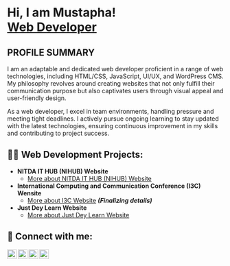 <h1>Hi, I am Mustapha! <br/><a href="">Web Developer</a></h1>

<h2>PROFILE SUMMARY</h2>
<p >I am an adaptable and dedicated web developer proficient in a range of web technologies, including HTML/CSS, JavaScript, UI/UX, and WordPress CMS. My philosophy revolves around creating websites that not only fulfill their communication purpose but also captivates users through visual appeal and user-friendly design.

As a web developer, I excel in team environments, handling pressure and meeting tight deadlines. I actively pursue ongoing learning to stay updated with the latest technologies, ensuring continuous improvement in my skills and contributing to project success.
</p>
<h2>👨‍💻 Web Development Projects:</h2>

- <b>NITDA IT HUB (NIHUB)  Website</b>
  - [More about NITDA IT HUB (NIHUB)  Website](http://nihub.futminna.edu.ng/)
- <b>International Computing and Communication Conference (I3C) Wensite</b>
  - [More about I3C Website](https://i3c.futminna.edu.ng/) <b><i>(Finalizing details)</b></i>
- <b>Just Dey Learn Website</b>
  - [More about Just Dey Learn Website](https://github.com/MaivaSoftwares/JUSTDEYLEARN/blob/main/README.md)

<h2> 🤳 Connect with me:</h2>

[<img align="left" alt="JoshMadakor | YouTube" width="22px" src="https://cdn.jsdelivr.net/npm/simple-icons@v3/icons/youtube.svg" />][youtube]
[<img align="left" alt="JoshMadakor | Twitter" width="22px" src="https://cdn.jsdelivr.net/npm/simple-icons@v3/icons/twitter.svg" />][twitter]
[<img align="left" alt="JoshMadakor | LinkedIn" width="22px" src="https://cdn.jsdelivr.net/npm/simple-icons@v3/icons/linkedin.svg" />][linkedin]
[<img align="left" alt="JoshMadakor | Instagram" width="22px" src="https://cdn.jsdelivr.net/npm/simple-icons@v3/icons/instagram.svg" />][instagram]

[twitter]: https://twitter.com/joshmadakor
[youtube]: https://www.youtube.com/c/joshmadakor
[instagram]: https://www.instagram.com/joshmadakor/
[linkedin]: https://www.linkedin.com/in/mustapha-dauda-05370822a/

<!--

Here are some ideas to get you started:

- 🔭 I’m currently working on ...
- 🌱 I’m currently learning ...
- 👯 I’m looking to collaborate on ...
- 🤔 I’m looking for help with ...
- 💬 Ask me about ...
- 📫 How to reach me: ...
- 😄 Pronouns: ...
- ⚡ Fun fact: ...
-->
